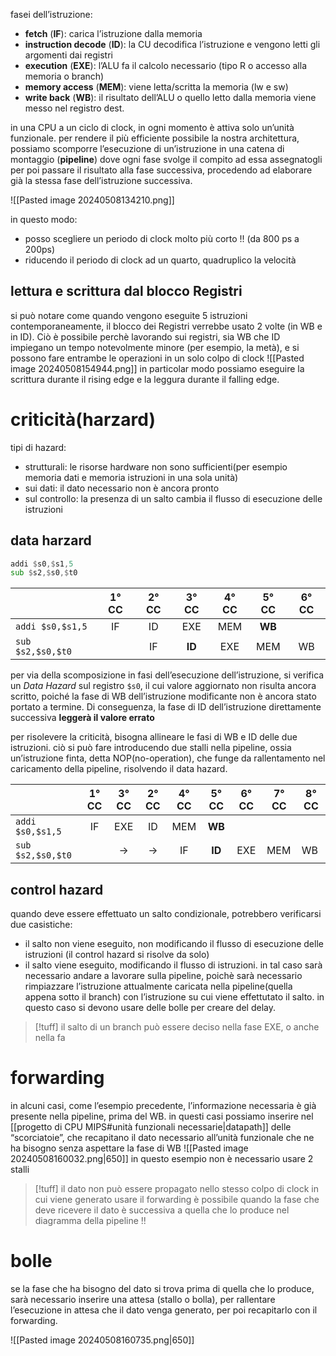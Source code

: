 fasei dell’istruzione:
- **fetch** (**IF**): carica l’istruzione dalla memoria
- **instruction decode** (**ID**): la CU decodifica l’istruzione e vengono letti gli argomenti dai registri
- **execution** (**EXE**): l’ALU fa il calcolo necessario (tipo R o accesso alla memoria o branch)
- **memory access** (**MEM**): viene letta/scritta la memoria (lw e sw)
- **write back** (**WB**): il risultato dell’ALU o quello letto dalla memoria viene messo nel registro dest.

in una CPU a un ciclo di clock, in ogni momento è attiva solo un’unità funzionale.
per rendere il più efficiente possibile la nostra architettura, possiamo scomporre l’esecuzione di un’istruzione in una catena di montaggio (**pipeline**) dove ogni fase svolge il compito ad essa assegnatogli per poi passare il risultato alla fase successiva, procedendo ad elaborare già la stessa fase dell’istruzione successiva.

![[Pasted image 20240508134210.png]]

in questo modo:
- posso scegliere un periodo di clock molto più corto !! (da 800 ps a 200ps)
- riducendo il periodo di clock ad un quarto, quadruplico la velocità
## lettura e scrittura dal blocco Registri
si può notare come quando vengono eseguite 5 istruzioni contemporaneamente, il blocco dei Registri verrebbe usato 2 volte (in WB e in ID). Ciò è possibile perchè lavorando sui registri, sia WB che ID impiegano un tempo notevolmente minore (per esempio, la metà), e si possono fare entrambe le operazioni in un solo colpo di clock
![[Pasted image 20240508154944.png]]
in particolar modo possiamo eseguire la scrittura durante il rising edge e la leggura durante il falling edge.

# criticità(harzard)
tipi di hazard:
- strutturali: le risorse hardware non sono sufficienti(per esempio memoria dati e memoria istruzioni in una sola unità)
- sui dati: il dato necessario non è ancora pronto
- sul controllo: la presenza di un salto cambia il flusso di esecuzione delle istruzioni
## data harzard 
```asm
addi $s0,$s1,5
sub $s2,$s0,$t0
```

|                   | 1° CC | 2° CC | 3° CC  | 4° CC | 5° CC  | 6° CC |
| :---------------- | :---: | :---: | :----: | :---: | :----: | :---: |
| `addi $s0,$s1,5`  |  IF   |  ID   |  EXE   |  MEM  | **WB** |       |
| `sub $s2,$s0,$t0` |       |  IF   | **ID** |  EXE  |  MEM   |  WB   |
per via della scomposizione in fasi dell’esecuzione dell’istruzione, si verifica un *Data Hazard* sul registro `$s0`, il cui valore aggiornato non risulta ancora scritto, poiché la fase di WB dell’istruzione modificante non è ancora stato portato a termine. Di conseguenza, la fase di ID dell’istruzione direttamente successiva **leggerà il valore errato**

per risolevere la criticità, bisogna allineare le fasi di WB e ID delle due istruzioni. ciò si può fare introducendo due stalli nella pipeline, ossia un’istruzione finta, detta NOP(no-operation), che funge da rallentamento nel caricamento della pipeline, risolvendo il data hazard.

|                   | 1° CC | 3° CC | 2° CC | 4° CC | 5° CC  | 6° CC | 7° CC | 8° CC |
| :---------------- | :---: | :---: | :---: | :---: | :----: | :---: | ----- | ----- |
| `addi $s0,$s1,5`  |  IF   |  EXE  |  ID   |  MEM  | **WB** |       |       |       |
| `sub $s2,$s0,$t0` |       |   →   |   →   |  IF   | **ID** |  EXE  | MEM   | WB    |
## control hazard
quando deve essere effettuato un salto condizionale, potrebbero verificarsi due casistiche:
- il salto non viene eseguito, non modificando il flusso di esecuzione delle istruzioni (il control hazard si risolve da solo)
- il salto viene eseguito, modificando il flusso di istruzioni. in tal caso sarà necessario andare a lavorare sulla pipeline, poichè sarà necessario rimpiazzare l’istruzione attualmente caricata nella pipeline(quella appena sotto il branch) con l’istruzione su cui viene effettutato il salto.
in questo caso si devono usare delle bolle per creare del delay.
>[!tuff] il salto di un branch può essere deciso nella fase EXE, o anche nella fa





# forwarding
in alcuni casi, come l’esempio precedente, l’informazione necessaria è già presente nella pipeline, prima del WB.
in questi casi possiamo inserire nel [[progetto di CPU MIPS#unità funzionali necessarie|datapath]] delle “scorciatoie”, che recapitano il dato necessario all’unità funzionale che ne ha bisogno senza aspettare la fase di WB
![[Pasted image 20240508160032.png|650]]
in questo esempio non è necessario usare 2 stalli
>[!tuff] il dato non può essere propagato nello stesso colpo di clock in cui viene generato
>usare il forwarding è possibile quando la fase che deve ricevere il dato è successiva a quella che lo produce nel diagramma della pipeline !!
>

# bolle
se la fase che ha bisogno del dato si trova prima di quella che lo produce, sarà necessario inserire una attesa (stallo o bolla), per rallentare l’esecuzione in attesa che il dato venga generato, per poi recapitarlo con il forwarding.

![[Pasted image 20240508160735.png|650]]